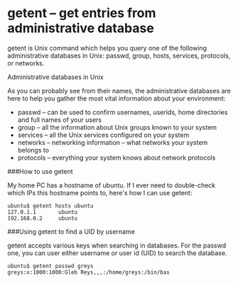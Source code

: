 # getent – get entries from administrative database

getent is Unix command which helps you query one of the following administrative databases in Unix: passwd, group, hosts, services, protocols, or networks.

Administrative databases in Unix

As you can probably see from their names, the administrative databases are here to help you gather the most vital information about your environment:

* passwd – can be used to confirm usernames, userids, home directories and full names of your users
* group – all the information about Unix groups known to your system
* services – all the Unix services configured on your system
* networks – networking information – what networks your system belongs to
* protocols – everything your system knows about network protocols

###How to use getent

My home PC has a hostname of ubuntu. If I ever need to double-check which IPs this hostname points to, here's how I can use getent:
```
ubuntu$ getent hosts ubuntu
127.0.1.1       ubuntu
192.168.0.2     ubuntu
```

###Using getent to find a UID by username

getent accepts various keys when searching in databases. For the passwd one, you can user either username or user id (UID) to search the database.
```
ubuntu$ getent passwd greys
greys:x:1000:1000:Gleb Reys,,,:/home/greys:/bin/bas
```